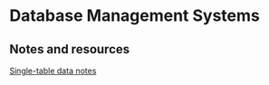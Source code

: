 # Database Management Systems

## Notes and resources

[Single-table data notes](dbms_single_table_notes.md)



